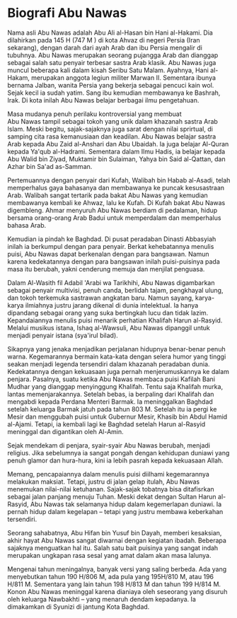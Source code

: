 # Biografi Abu Nawas

Nama asli Abu Nawas adalah Abu Ali al-Hasan bin Hani al-Hakami. Dia dilahirkan pada 145 H (747 M ) di kota Ahvaz di negeri Persia (Iran sekarang), dengan darah dari ayah Arab dan ibu Persia mengalir di tubuhnya. Abu Nawas merupakan seorang pujangga Arab dan dianggap sebagai salah satu penyair terbesar sastra Arab klasik. Abu Nawas juga muncul beberapa kali dalam kisah Seribu Satu Malam. Ayahnya, Hani al-Hakam, merupakan anggota legiun militer Marwan II. Sementara ibunya bernama Jalban, wanita Persia yang bekerja sebagai pencuci kain wol. Sejak kecil ia sudah yatim. Sang ibu kemudian membawanya ke Bashrah, Irak. Di kota inilah Abu Nawas belajar berbagai ilmu pengetahuan.

Masa mudanya penuh perilaku kontroversial yang membuat  
Abu Nawas tampil sebagai tokoh yang unik dalam khazanah sastra Arab Islam. Meski begitu, sajak-sajaknya juga sarat dengan nilai sprirtual, di samping cita rasa kemanusiaan dan keadilan. Abu Nawas belajar sastra Arab kepada Abu Zaid al-Anshari dan Abu Ubaidah. Ia juga belajar Al-Quran kepada Ya'qub al-Hadrami. Sementara dalam Ilmu Hadis, ia belajar kepada Abu Walid bin Ziyad, Muktamir bin Sulaiman, Yahya bin Said al-Qattan, dan Azhar bin Sa'ad as-Samman.

Pertemuannya dengan penyair dari Kufah, Walibah bin Habab al-Asadi, telah memperhalus gaya bahasanya dan membawanya ke puncak kesusastraan Arab. Walibah sangat tertarik pada bakat Abu Nawas yang kemudian membawanya kembali ke Ahwaz, lalu ke Kufah. Di Kufah bakat Abu Nawas digembleng. Ahmar menyuruh Abu Nawas berdiam di pedalaman, hidup bersama orang-orang Arab Badui untuk memperdalam dan memperhalus bahasa Arab.

Kemudian ia pindah ke Baghdad. Di pusat peradaban Dinasti Abbasyiah inilah ia berkumpul dengan para penyair. Berkat kehebatannya menulis puisi, Abu Nawas dapat berkenalan dengan para bangsawan. Namun karena kedekatannya dengan para bangsawan inilah puisi-puisinya pada masa itu berubah, yakni cenderung memuja dan menjilat penguasa.

Dalam Al-Wasith fil Adabil 'Arabi wa Tarikhihi, Abu Nawas digambarkan sebagai penyair multivisi, penuh canda, berlidah tajam, pengkhayal ulung, dan tokoh terkemuka sastrawan angkatan baru. Namun sayang, karya-karya ilmiahnya justru jarang dikenal di dunia intelektual. Ia hanya dipandang sebagai orang yang suka bertingkah lucu dan tidak lazim. Kepandaiannya menulis puisi menarik perhatian Khalifah Harun al-Rasyid. Melalui musikus istana, Ishaq al-Wawsuli, Abu Nawas dipanggil untuk menjadi penyair istana (sya'irul bilad).

Sikapnya yang jenaka menjadikan perjalanan hidupnya benar-benar penuh warna. Kegemarannya bermain kata-kata dengan selera humor yang tinggi seakan menjadi legenda tersendiri dalam khazanah peradaban dunia. Kedekatannya dengan kekuasaan juga pernah menjerumuskannya ke dalam penjara. Pasalnya, suatu ketika Abu Nawas membaca puisi Kafilah Bani Mudhar yang dianggap menyinggung Khalifah. Tentu saja Khalifah murka, lantas memenjarakannya. Setelah bebas, ia berpaling dari Khalifah dan mengabdi kepada Perdana Menteri Barmak. Ia meninggalkan Baghdad setelah keluarga Barmak jatuh pada tahun 803 M. Setelah itu ia pergi ke Mesir dan menggubah puisi untuk Gubernur Mesir, Khasib bin Abdul Hamid al-Ajami. Tetapi, ia kembali lagi ke Baghdad setelah Harun al-Rasyid meninggal dan digantikan oleh Al-Amin.

Sejak mendekam di penjara, syair-syair Abu Nawas berubah, menjadi religius. Jika sebelumnya ia sangat pongah dengan kehidupan duniawi yang penuh glamor dan hura-hura, kini ia lebih pasrah kepada kekuasaan Allah.

Memang, pencapaiannya dalam menulis puisi diilhami kegemarannya melakukan maksiat. Tetapi, justru di jalan gelap itulah, Abu Nawas menemukan nilai-nilai ketuhanan. Sajak-sajak tobatnya bisa ditafisrkan sebagai jalan panjang menuju Tuhan. Meski dekat dengan Sultan Harun al-Rasyid, Abu Nawas tak selamanya hidup dalam kegemerlapan duniawi. Ia pernah hidup dalam kegelapan – tetapi yang justru membawa keberkahan tersendiri.

Seorang sahabatnya, Abu Hifan bin Yusuf bin Dayah, memberi kesaksian, akhir hayat Abu Nawas sangat diwarnai dengan kegiatan ibadah. Beberapa sajaknya menguatkan hal itu. Salah satu bait puisinya yang sangat indah merupakan ungkapan rasa sesal yang amat dalam akan masa lalunya.

Mengenai tahun meningalnya, banyak versi yang saling berbeda. Ada yang menyebutkan tahun 190 H/806 M, ada pula yang 195H/810 M, atau 196 H/811 M. Sementara yang lain tahun 198 H/813 M dan tahun 199 H/814 M. Konon Abu Nawas meninggal karena dianiaya oleh seseorang yang disuruh oleh keluarga Nawbakhti – yang menaruh dendam kepadanya. Ia dimakamkan di Syunizi di jantung Kota Baghdad.
